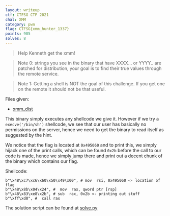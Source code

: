 ```yaml
---
layout: writeup
ctf: CTFSG CTF 2021
chal: XMM
category: pwn
flag: CTFSG{xmm_hunter_1337}
points: 985
solves: 8
---
```


> Help Kenneth get the xmm!

> Note 0: strings you see in the binary that have XXXX... or YYYY.. are patched for distribution, your goal is to find their true values through the remote service.

> Note 1: Getting a shell is NOT the goal of this challenge. If you get one on the remote it should not be that useful.

Files given:
 - [xmm_dist](xmm_dist)

This binary simply executes any shellcode we give it. However if we try a `execve('/bin/sh')` shellcode, we see that our user has basically no permissions on the server, hence we need to get the binary to read itself as suggested by the hint.

We notice that the flag is located at `0x495060` and to print this, we simply hijack one of the print calls, which can be found `0x2b` before the call to our code is made, hence we simply jump there and print out a decent chunk of the binary which contains our flag.

Shellcode:

```
b"\x48\xc7\xc6\x60\x50\x49\x00", # mov  rsi, 0x495060 <- location of flag
b"\x48\x8b\x04\x24", #  mov  rax, qword ptr [rsp]
b"\x48\x83\xe8\x2b", # sub  rax, 0x2b <- printing out stuff
b"\xff\xd0", #  call rax
```

The solution script can be found at [solve.py](solve.py)
